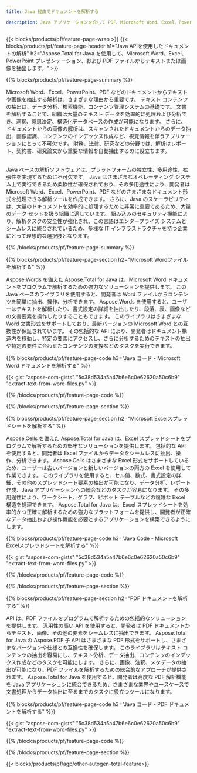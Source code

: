 ```yaml
---
title: Java 経由でドキュメントを解析する 

description: Java アプリケーションを介して PDF、Microsoft Word、Excel、PowerPoint プレゼンテーションを解析します。テキストや画像を簡単に抽出します。
---
```


{{< blocks/products/pf/feature-page-wrap >}}
{{< blocks/products/pf/feature-page-header h1="Java APIを使用したドキュメントの解析" h2="Aspose.Total for Java を使用して、Microsoft Word、Excel、PowerPoint プレゼンテーション、および PDF ファイルからテキストまたは画像を抽出します。" >}}

{{% blocks/products/pf/feature-page-summary %}}

Microsoft Word、Excel、PowerPoint、PDF などのドキュメントからテキストや画像を抽出する解析は、さまざまな理由から重要です。 テキスト コンテンツの抽出は、データ分析、検索機能、コンテンツ管理システムの基礎です。 文書を解析することで、組織は大量のテキスト データを効率的に処理および分析でき、洞察、意思決定、構造化データベースの作成が可能になります。 さらに、ドキュメントからの画像の解析は、スキャンされたドキュメントからのデータ抽出、画像認識、コンテンツのインデックス作成など、視覚情報を伴うアプリケーションにとって不可欠です。 財務、法律、研究などの分野では、解析はレポート、契約書、研究論文から重要な情報を自動抽出するのに役立ちます。  <br /><br />

Java ベースの解析ソフトウェアは、プラットフォームの独立性、多用途性、拡張性を実現するために不可欠です。 Java はさまざまなオペレーティング システム上で実行できるため柔軟性が確保されており、その多用途性により、開発者は Microsoft Word、Excel、PowerPoint、PDF などのさまざまなドキュメント形式を処理できる解析ツールを作成できます。 さらに、Java のスケーラビリティは、大量のドキュメントを効率的に処理するために非常に重要であるため、大量のデータ セットを扱う組織に適しています。 組み込みのセキュリティ機能により、解析タスクの安全性が強化され、この言語はエンタープライズ システムとシームレスに統合されているため、多様な IT インフラストラクチャを持つ企業にとって理想的な選択肢となります。

{{% /blocks/products/pf/feature-page-summary  %}}

{{% blocks/products/pf/feature-page-section  h2="Microsoft Wordファイルを解析する" %}}

Aspose.Words を備えた Aspose.Total for Java は、Microsoft Word ドキュメントをプログラムで解析するための強力なソリューションを提供します。 この Java ベースのライブラリを使用すると、開発者は Word ファイルからコンテンツを簡単に抽出、操作、分析できます。 Aspose.Words を使用すると、ユーザーはテキストを解析したり、書式設定の詳細を抽出したり、段落、表、画像などの文書要素を操作したりすることもできます。 このライブラリはさまざまな Word 文書形式をサポートしており、最新バージョンの Microsoft Word との互換性が保証されています。 その包括的な API により、開発者はドキュメント構造内を移動し、特定の要素にアクセスし、さらに分析するためのテキストの抽出や特定の要件に合わせたコンテンツの変換などのタスクを実行できます。

{{% blocks/products/pf/feature-page-code h3="Java コード - Microsoft Word ドキュメントを解析する" %}}

{{< gist "aspose-com-gists" "5c38d534a5a47b6e6c0e62620a50c6b9" "extract-text-from-word-files.py" >}}

{{% /blocks/products/pf/feature-page-code  %}}

{{% /blocks/products/pf/feature-page-section %}}

{{% blocks/products/pf/feature-page-section  h2="Microsoft Excelスプレッドシートを解析する" %}}

Aspose.Cells を備えた Aspose.Total for Java は、Excel スプレッドシートをプログラムで解析するための堅牢なソリューションを提供します。 包括的な API を使用すると、開発者は Excel ファイルからデータをシームレスに抽出、操作、分析できます。 Aspose.Cells はさまざまな Excel 形式をサポートしているため、ユーザーは古いバージョンと新しいバージョンの両方の Excel を使用して作業できます。 このライブラリを使用すると、セル値、数式、書式設定の詳細、その他のスプレッドシート要素の抽出が可能になり、データ分析、レポート作成、Java アプリケーションへの統合などのタスクが容易になります。 その多用途性により、ワークシート、グラフ、ピボット テーブルなどの複雑な Excel 構造を処理できます。 Aspose.Total for Java は、Excel スプレッドシートを効率的かつ正確に解析するための強力なプラットフォームを提供し、開発者が正確なデータ抽出および操作機能を必要とするアプリケーションを構築できるようにします。

{{% blocks/products/pf/feature-page-code h3="Java Code - Microsoft Excelスプレッドシートを解析する" %}}

{{< gist "aspose-com-gists" "5c38d534a5a47b6e6c0e62620a50c6b9" "extract-text-from-word-files.py" >}}

{{% /blocks/products/pf/feature-page-code  %}}

{{% /blocks/products/pf/feature-page-section %}}

{{% blocks/products/pf/feature-page-section  h2="PDF ドキュメントを解析する" %}}

API は、PDF ファイルをプログラムで解析するための包括的なソリューションを提供します。 汎用性の高い API を使用すると、開発者は PDF ドキュメントからテキスト、画像、その他の要素をシームレスに抽出できます。 Aspose.Total for Java の Aspose.PDF 子 API はさまざまな PDF 形式をサポートし、さまざまなバージョンや仕様との互換性を確保します。 このライブラリはテキスト コンテンツの抽出を容易にし、テキスト分析、データ抽出、コンテンツのインデックス作成などのタスクを可能にします。 さらに、画像、注釈、メタデータの抽出が可能になり、PDF ファイルを解析するための総合的なアプローチが提供されます。 Aspose.Total for Java を使用すると、開発者は高度な PDF 解析機能を Java アプリケーションに統合できるため、さまざまな業界やユースケースで文書処理からデータ抽出に至るまでのタスクに役立つツールになります。

{{% blocks/products/pf/feature-page-code h3="Java コード - PDF ドキュメントを解析する" %}}

{{< gist "aspose-com-gists" "5c38d534a5a47b6e6c0e62620a50c6b9" "extract-text-from-word-files.py" >}}

{{% /blocks/products/pf/feature-page-code  %}}

{{% /blocks/products/pf/feature-page-section %}}

{{< blocks/products/pf/agp/other-autogen-total-feature>}}